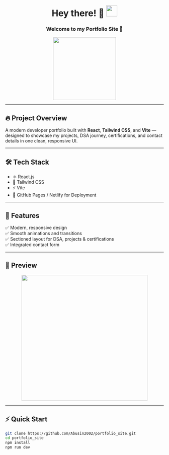 <h1 align="center">
  Hey there! 👋 
  <img src="https://media.giphy.com/media/hvRJCLFzcasrR4ia7z/giphy.gif" width="35"/>
</h1>

<h3 align="center">Welcome to my Portfolio Site 🚀</h3>

<p align="center">
  <img src="https://media.giphy.com/media/M9gbBd9nbDrOTu1Mqx/giphy.gif" width="200"/>
</p>

---

## 🔥 Project Overview
A modern developer portfolio built with **React**, **Tailwind CSS**, and **Vite** — designed to showcase my projects, DSA journey, certifications, and contact details in one clean, responsive UI.

---

## 🛠️ Tech Stack
- ⚛️ React.js  
- 💨 Tailwind CSS  
- ⚡ Vite  
- 🔗 GitHub Pages / Netlify for Deployment  

---

## 🚀 Features
✅ Modern, responsive design  
✅ Smooth animations and transitions  
✅ Sectioned layout for DSA, projects & certifications  
✅ Integrated contact form  

---

## 🎨 Preview
<p align="center">
  <img src="https://media.giphy.com/media/du3J3cXyzhj75IOgvA/giphy.gif" width="400"/>
</p>

---

## ⚡ Quick Start
```bash
git clone https://github.com/Abusin2002/portfolio_site.git
cd portfolio_site
npm install
npm run dev
